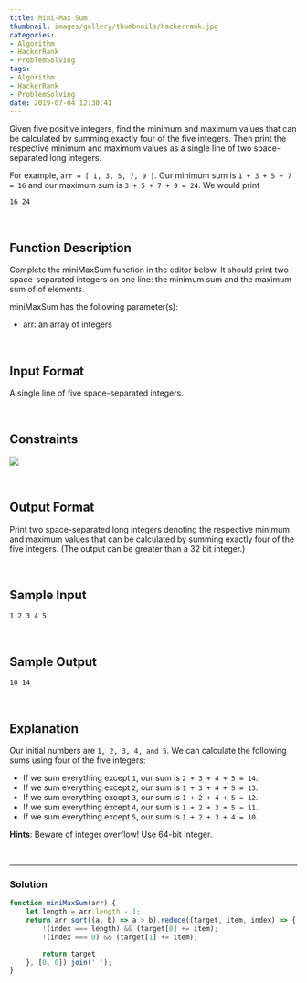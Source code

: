 ```yaml
---
title: Mini-Max Sum
thumbnail: images/gallery/thumbnails/hackerrank.jpg
categories:
- Algorithm
- HackerRank
- ProblemSolving
tags:
- Algorithm
- HackerRank
- ProblemSolving
date: 2019-07-04 12:30:41
---
```

  

Given five positive integers, find the minimum and maximum values that can be calculated by summing exactly four of the five integers. 
Then print the respective minimum and maximum values as a single line of two space-separated long integers.

For example, `arr = [ 1, 3, 5, 7, 9 ]`. 
Our minimum sum is `1 + 3 + 5 + 7 = 16` and our maximum sum is `3 + 5 + 7 + 9 = 24`. 
We would print
```
16 24
```

<br/>
<!-- more -->

## Function Description

Complete the miniMaxSum function in the editor below. 
It should print two space-separated integers on one line: the minimum sum and the maximum sum of  of  elements.

miniMaxSum has the following parameter(s):

- arr: an array of  integers

<br/>

## Input Format

A single line of five space-separated integers.

<br/>

## Constraints

![](https://latex.codecogs.com/gif.latex?1\leq&space;arr[i]\leq&space;10^{9})

<br/>

## Output Format

Print two space-separated long integers denoting the respective minimum and maximum values that can be calculated by summing exactly four of the five integers. (The output can be greater than a 32 bit integer.)

<br/>

## Sample Input
```
1 2 3 4 5
```

<br/>

## Sample Output
```
10 14
```

<br/>

## Explanation

Our initial numbers are `1, 2, 3, 4, and 5`. 
We can calculate the following sums using four of the five integers:

- If we sum everything except `1`, our sum is `2 + 3 + 4 + 5 = 14`.
- If we sum everything except `2`, our sum is `1 + 3 + 4 + 5 = 13`.
- If we sum everything except `3`, our sum is `1 + 2 + 4 + 5 = 12`.
- If we sum everything except `4`, our sum is `1 + 2 + 3 + 5 = 11`.
- If we sum everything except `5`, our sum is `1 + 2 + 3 + 4 = 10`.

**Hints**: Beware of integer overflow! Use 64-bit Integer.

<br/>

---

### Solution

```javascript
function miniMaxSum(arr) {
    let length = arr.length - 1;
    return arr.sort((a, b) => a > b).reduce((target, item, index) => {
        !(index === length) && (target[0] += item);
        !(index === 0) && (target[1] += item);

        return target
    }, [0, 0]).join(' ');
}
```